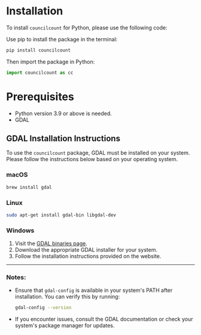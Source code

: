# Installation

To install `councilcount` for Python, please use the following code:

Use pip to install the package in the terminal:
``` bash
pip install councilcount
```
Then import the package in Python:
``` python
import councilcount as cc
```

# Prerequisites

- Python version 3.9 or above is needed.
- GDAL

## GDAL Installation Instructions

To use the `councilcount` package, GDAL must be installed on your system. Please follow the instructions below based on your operating system.

### macOS
```bash
brew install gdal
```

### Linux
```bash
sudo apt-get install gdal-bin libgdal-dev
```

### Windows
1. Visit the [GDAL binaries page](https://www.gisinternals.com/release.php).
2. Download the appropriate GDAL installer for your system.
3. Follow the installation instructions provided on the website.

---

### Notes:
- Ensure that `gdal-config` is available in your system's PATH after installation. You can verify this by running:

  ```bash
  gdal-config --version
  ```
- If you encounter issues, consult the GDAL documentation or check your system's package manager for updates.



